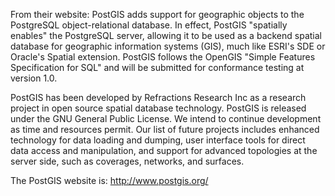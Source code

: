 From their website: PostGIS adds support for geographic objects to the PostgreSQL object-relational database. In effect, PostGIS "spatially enables" the PostgreSQL server, allowing it to be used as a backend spatial database for geographic information systems (GIS), much like ESRI's SDE or Oracle's Spatial extension. PostGIS follows the OpenGIS "Simple Features Specification for SQL" and will be submitted for conformance testing at version 1.0.

PostGIS has been developed by Refractions Research Inc as a research project in open source spatial database technology. PostGIS is released under the GNU General Public License. We intend to continue development as time and resources permit. Our list of future projects includes enhanced technology for data loading and dumping, user interface tools for direct data access and manipulation, and support for advanced topologies at the server side, such as coverages, networks, and surfaces. 

The PostGIS website is: http://www.postgis.org/
